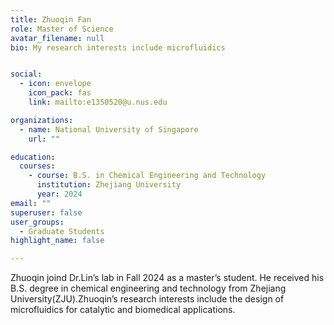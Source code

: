 ```yaml
---
title: Zhuoqin Fan
role: Master of Science
avatar_filename: null
bio: My research interests include microfluidics


social:
  - icon: envelope
    icon_pack: fas
    link: mailto:e1350520@u.nus.edu

organizations:
  - name: National University of Singapore
    url: ""

education:
  courses:
    - course: B.S. in Chemical Engineering and Technology 
      institution: Zhejiang University
      year: 2024
email: ""      
superuser: false
user_groups:
  - Graduate Students
highlight_name: false

---
```

Zhuoqin joind Dr.Lin’s lab in Fall 2024 as a master’s student. He received his B.S. degree in chemical engineering and technology from Zhejiang University(ZJU).Zhuoqin’s research interests include the design of microfluidics for catalytic and biomedical applications. 
